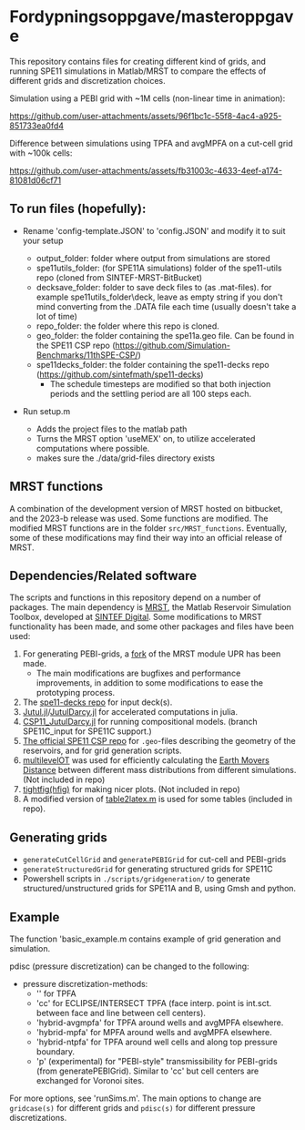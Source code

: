 # Fordypningsoppgave/masteroppgave
This repository contains files for creating different kind of grids, and running SPE11 simulations in Matlab/MRST to compare the effects of different grids and discretization choices.

Simulation using a PEBI grid with ~1M cells (non-linear time in animation):

https://github.com/user-attachments/assets/96f1bc1c-55f8-4ac4-a925-851733ea0fd4

Difference between simulations using TPFA and avgMPFA on a cut-cell grid with ~100k cells:



https://github.com/user-attachments/assets/fb31003c-4633-4eef-a174-81081d06cf71


## To run files (hopefully):
- Rename 'config-template.JSON' to 'config.JSON' and modify it to suit your setup
    - output_folder: folder where output from simulations are stored
    - spe11utils_folder: (for SPE11A simulations) folder of the spe11-utils repo (cloned from SINTEF-MRST-BitBucket)
    - decksave_folder: folder to save deck files to (as .mat-files). for example spe11utils_folder\deck, leave as empty string if you don't mind converting from the .DATA file each time (usually doesn't take a lot of time)
    - repo_folder: the folder where this repo is cloned.
    - geo_folder: the folder containing the spe11a.geo file. Can be found in the SPE11 CSP repo (https://github.com/Simulation-Benchmarks/11thSPE-CSP/)
    - spe11decks_folder: the folder containing the spe11-decks repo (https://github.com/sintefmath/spe11-decks)
        - The schedule timesteps are modified so that both injection periods and the settling period are all 100 steps each.

        
- Run setup.m
    - Adds the project files to the matlab path
    - Turns the MRST option 'useMEX' on, to utilize accelerated computations where possible.
    - makes sure the ./data/grid-files directory exists
## MRST functions
A combination of the development version of MRST hosted on bitbucket, and the 2023-b release was used. Some functions are modified.
The modified MRST functions are in the folder ```src/MRST_functions```. Eventually, some of these modifications may find their way into an official release of MRST.
## Dependencies/Related software
The scripts and functions in this repository depend on a number of packages. The main dependency is [MRST](https://www.sintef.no/projectweb/mrst/), the Matlab Reservoir Simulation Toolbox, developed at [SINTEF Digital](https://www.sintef.no/en/digital/departments-new/department-of-mathematics-and-cybernetics/research-group-applied-computational-science/). Some modifications to MRST functionality has been made, and some other packages and files have been used:
1. For generating PEBI-grids, a [fork](https://github.com/KristianHolme/UPR) of the MRST module UPR has been made. 
    - The main modifications are bugfixes and performance improvements, in addition to some modifications to ease the prototyping process.
2. The [spe11-decks repo](https://github.com/sintefmath/spe11-decks) for input deck(s).
3. [Jutul.jl](https://github.com/sintefmath/Jutul.jl)/[JutulDarcy.jl](https://github.com/sintefmath/JutulDarcy.jl) for accelerated computations in julia.
4. [CSP11_JutulDarcy.jl](https://github.com/sintefmath/CSP11_JutulDarcy.jl/tree/SPE11C_input) for running compositional models. (branch SPE11C_input for SPE11C support.)
5. [The official SPE11 CSP repo](https://github.com/Simulation-Benchmarks/11thSPE-CSP/) for ```.geo```-files describing the geometry of the reservoirs, and for grid generation scripts.
6. [multilevelOT](https://github.com/liujl11git/multilevelOT) was used for efficiently calculating the [Earth Movers Distance](https://en.wikipedia.org/wiki/Earth_mover%27s_distance) between different mass distributions from different simulations. (Not included in repo)
7. [tightfig(hfig)](https://se.mathworks.com/matlabcentral/fileexchange/34055-tightfig-hfig) for making nicer plots. (Not included in repo)
8. A modified version of [table2latex.m](https://se.mathworks.com/matlabcentral/fileexchange/69063-matlab-table-to-latex-conversor) is used for some tables (included in repo).



## Generating grids
- ```generateCutCellGrid``` and ```generatePEBIGrid``` for cut-cell and PEBI-grids
- ```generateStructuredGrid``` for generating structured grids for SPE11C
- Powershell scripts in ```./scripts/gridgeneration/``` to generate structured/unstructured grids for SPE11A and B, using Gmsh and python.

## Example
The function 'basic_example.m contains example of grid generation and simulation.

pdisc (pressure discretization) can be changed to the following:
- pressure discretization-methods:
    - '' for TPFA
    - 'cc' for ECLIPSE/INTERSECT TPFA (face interp. point is int.sct. between face and line between cell centers).
    - 'hybrid-avgmpfa' for TPFA around wells and avgMPFA elsewhere.
    - 'hybrid-mpfa' for MPFA around wells and avgMPFA elsewhere.
    - 'hybrid-ntpfa' for TPFA around well cells and along top pressure boundary.
    - 'p' (experimental) for "PEBI-style" transmissibility for PEBI-grids (from generatePEBIGrid). Similar to 'cc' but cell centers are exchanged for Voronoi sites.

For more options, see 'runSims.m'. The main options to change are ```gridcase(s)``` for different grids and ```pdisc(s)``` for different pressure discretizations.
